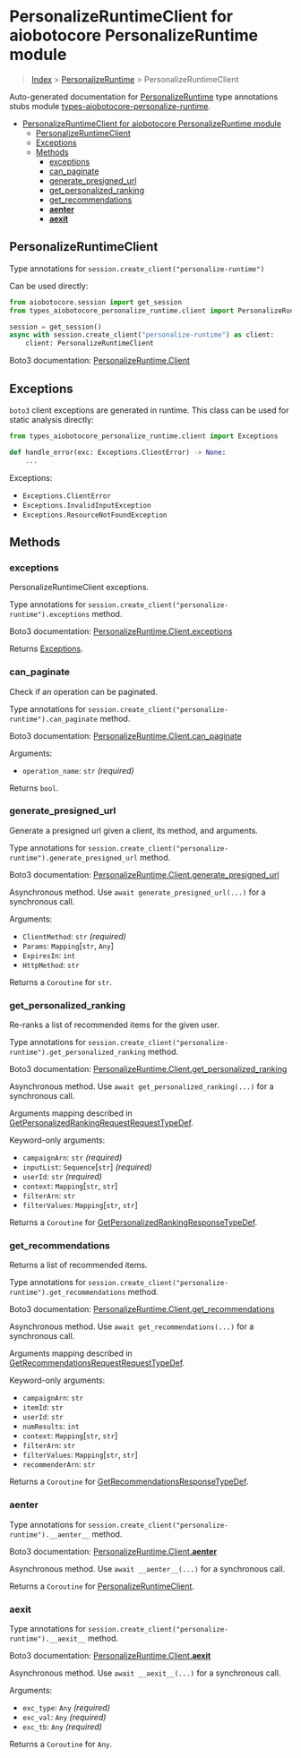 <a id="personalizeruntimeclient-for-aiobotocore-personalizeruntime-module"></a>

# PersonalizeRuntimeClient for aiobotocore PersonalizeRuntime module

> [Index](..) > [PersonalizeRuntime](.) > PersonalizeRuntimeClient

Auto-generated documentation for
[PersonalizeRuntime](https://boto3.amazonaws.com/v1/documentation/api/latest/reference/services/personalize-runtime.html#PersonalizeRuntime)
type annotations stubs module
[types-aiobotocore-personalize-runtime](https://pypi.org/project/types-aiobotocore-personalize-runtime/).

- [PersonalizeRuntimeClient for aiobotocore PersonalizeRuntime module](#personalizeruntimeclient-for-aiobotocore-personalizeruntime-module)
  - [PersonalizeRuntimeClient](#personalizeruntimeclient)
  - [Exceptions](#exceptions)
  - [Methods](#methods)
    - [exceptions](#exceptions)
    - [can_paginate](#can_paginate)
    - [generate_presigned_url](#generate_presigned_url)
    - [get_personalized_ranking](#get_personalized_ranking)
    - [get_recommendations](#get_recommendations)
    - [__aenter__](#__aenter__)
    - [__aexit__](#__aexit__)

<a id="personalizeruntimeclient"></a>

## PersonalizeRuntimeClient

Type annotations for `session.create_client("personalize-runtime")`

Can be used directly:

```python
from aiobotocore.session import get_session
from types_aiobotocore_personalize_runtime.client import PersonalizeRuntimeClient

session = get_session()
async with session.create_client("personalize-runtime") as client:
    client: PersonalizeRuntimeClient
```

Boto3 documentation:
[PersonalizeRuntime.Client](https://boto3.amazonaws.com/v1/documentation/api/latest/reference/services/personalize-runtime.html#PersonalizeRuntime.Client)

<a id="exceptions"></a>

## Exceptions

`boto3` client exceptions are generated in runtime. This class can be used for
static analysis directly:

```python
from types_aiobotocore_personalize_runtime.client import Exceptions

def handle_error(exc: Exceptions.ClientError) -> None:
    ...
```

Exceptions:

- `Exceptions.ClientError`
- `Exceptions.InvalidInputException`
- `Exceptions.ResourceNotFoundException`

<a id="methods"></a>

## Methods

<a id="exceptions"></a>

### exceptions

PersonalizeRuntimeClient exceptions.

Type annotations for `session.create_client("personalize-runtime").exceptions`
method.

Boto3 documentation:
[PersonalizeRuntime.Client.exceptions](https://boto3.amazonaws.com/v1/documentation/api/latest/reference/services/personalize-runtime.html#PersonalizeRuntime.Client.exceptions)

Returns [Exceptions](#exceptions).

<a id="can_paginate"></a>

### can_paginate

Check if an operation can be paginated.

Type annotations for
`session.create_client("personalize-runtime").can_paginate` method.

Boto3 documentation:
[PersonalizeRuntime.Client.can_paginate](https://boto3.amazonaws.com/v1/documentation/api/latest/reference/services/personalize-runtime.html#PersonalizeRuntime.Client.can_paginate)

Arguments:

- `operation_name`: `str` *(required)*

Returns `bool`.

<a id="generate_presigned_url"></a>

### generate_presigned_url

Generate a presigned url given a client, its method, and arguments.

Type annotations for
`session.create_client("personalize-runtime").generate_presigned_url` method.

Boto3 documentation:
[PersonalizeRuntime.Client.generate_presigned_url](https://boto3.amazonaws.com/v1/documentation/api/latest/reference/services/personalize-runtime.html#PersonalizeRuntime.Client.generate_presigned_url)

Asynchronous method. Use `await generate_presigned_url(...)` for a synchronous
call.

Arguments:

- `ClientMethod`: `str` *(required)*
- `Params`: `Mapping`\[`str`, `Any`\]
- `ExpiresIn`: `int`
- `HttpMethod`: `str`

Returns a `Coroutine` for `str`.

<a id="get_personalized_ranking"></a>

### get_personalized_ranking

Re-ranks a list of recommended items for the given user.

Type annotations for
`session.create_client("personalize-runtime").get_personalized_ranking` method.

Boto3 documentation:
[PersonalizeRuntime.Client.get_personalized_ranking](https://boto3.amazonaws.com/v1/documentation/api/latest/reference/services/personalize-runtime.html#PersonalizeRuntime.Client.get_personalized_ranking)

Asynchronous method. Use `await get_personalized_ranking(...)` for a
synchronous call.

Arguments mapping described in
[GetPersonalizedRankingRequestRequestTypeDef](./type_defs.md#getpersonalizedrankingrequestrequesttypedef).

Keyword-only arguments:

- `campaignArn`: `str` *(required)*
- `inputList`: `Sequence`\[`str`\] *(required)*
- `userId`: `str` *(required)*
- `context`: `Mapping`\[`str`, `str`\]
- `filterArn`: `str`
- `filterValues`: `Mapping`\[`str`, `str`\]

Returns a `Coroutine` for
[GetPersonalizedRankingResponseTypeDef](./type_defs.md#getpersonalizedrankingresponsetypedef).

<a id="get_recommendations"></a>

### get_recommendations

Returns a list of recommended items.

Type annotations for
`session.create_client("personalize-runtime").get_recommendations` method.

Boto3 documentation:
[PersonalizeRuntime.Client.get_recommendations](https://boto3.amazonaws.com/v1/documentation/api/latest/reference/services/personalize-runtime.html#PersonalizeRuntime.Client.get_recommendations)

Asynchronous method. Use `await get_recommendations(...)` for a synchronous
call.

Arguments mapping described in
[GetRecommendationsRequestRequestTypeDef](./type_defs.md#getrecommendationsrequestrequesttypedef).

Keyword-only arguments:

- `campaignArn`: `str`
- `itemId`: `str`
- `userId`: `str`
- `numResults`: `int`
- `context`: `Mapping`\[`str`, `str`\]
- `filterArn`: `str`
- `filterValues`: `Mapping`\[`str`, `str`\]
- `recommenderArn`: `str`

Returns a `Coroutine` for
[GetRecommendationsResponseTypeDef](./type_defs.md#getrecommendationsresponsetypedef).

<a id="__aenter__"></a>

### __aenter__

Type annotations for `session.create_client("personalize-runtime").__aenter__`
method.

Boto3 documentation:
[PersonalizeRuntime.Client.__aenter__](https://boto3.amazonaws.com/v1/documentation/api/latest/reference/services/personalize-runtime.html#PersonalizeRuntime.Client.__aenter__)

Asynchronous method. Use `await __aenter__(...)` for a synchronous call.

Returns a `Coroutine` for
[PersonalizeRuntimeClient](#personalizeruntimeclient).

<a id="__aexit__"></a>

### __aexit__

Type annotations for `session.create_client("personalize-runtime").__aexit__`
method.

Boto3 documentation:
[PersonalizeRuntime.Client.__aexit__](https://boto3.amazonaws.com/v1/documentation/api/latest/reference/services/personalize-runtime.html#PersonalizeRuntime.Client.__aexit__)

Asynchronous method. Use `await __aexit__(...)` for a synchronous call.

Arguments:

- `exc_type`: `Any` *(required)*
- `exc_val`: `Any` *(required)*
- `exc_tb`: `Any` *(required)*

Returns a `Coroutine` for `Any`.
